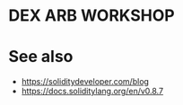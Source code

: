 # DEX ARB WORKSHOP



# See also
- https://soliditydeveloper.com/blog
- https://docs.soliditylang.org/en/v0.8.7
